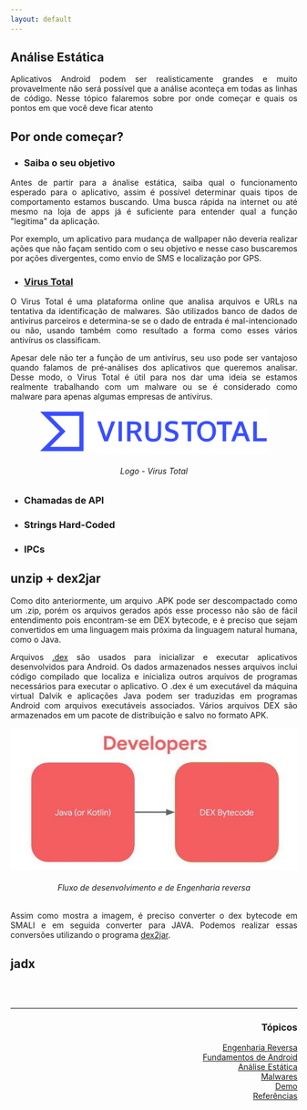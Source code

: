 ```yaml
---
layout: default
---
```


## Análise Estática
<p align="justify">Aplicativos Android podem ser realisticamente grandes e muito provavelmente não será possível que a análise aconteça em todas as linhas de código. Nesse tópico falaremos sobre por onde começar e quais os pontos em que você deve ficar atento</p>

<h2>Por onde começar?</h2>

- <h3>Saiba o seu objetivo</h3>
<p align="justify">Antes de partir para a ánalise estática, saiba qual o funcionamento esperado para o aplicativo, assim é possível determinar quais tipos de comportamento estamos buscando. Uma busca rápida na internet ou até mesmo na loja de apps já é suficiente para entender qual a função "legitima" da aplicação.</p> 
<p align="justify">Por exemplo, um aplicativo para mudança de wallpaper não deveria realizar ações que não façam sentido com o seu objetivo e nesse caso buscaremos por ações divergentes, como envio de SMS e localização por GPS.</p>

- <h3><a href="https://www.virustotal.com/gui/home/upload">Virus Total</a></h3>
<p align="justify">O Virus Total é uma plataforma online que analisa arquivos e URLs na tentativa da identificação de malwares. São utilizados banco de dados de antivirus parceiros e determina-se se o dado de entrada é mal-intencionado ou não, usando também como resultado a forma como esses vários antivírus os classificam.</p>
<p align="justify">Apesar dele não ter a função de um antivírus, seu uso pode ser vantajoso quando falamos de pré-análises dos aplicativos que queremos analisar. Desse modo, o Virus Total é útil para nos dar uma ideia se estamos realmente trabalhando com um malware ou se é considerado como malware para apenas algumas empresas de antivírus.</p>

<p style="text-align:center;"><img src="./images/virustotal.png" width="400"></p>
<h6 align="center">Logo - Virus Total</h6>

- <h3>Chamadas de API</h3>
<p align="justify"></p>

- <h3>Strings Hard-Coded</h3>
<p align="justify"></p>

- <h3>IPCs</h3>
<p align="justify"></p>

<h2>unzip + dex2jar</h2>
<p align="justify">Como dito anteriormente, um arquivo .APK pode ser descompactado como um .zip, porém os arquivos gerados após esse processo não são de fácil entendimento pois encontram-se em DEX bytecode, e é preciso que sejam convertidos em uma linguagem mais próxima da linguagem natural humana, como o Java.</p>

<p align="justify">Arquivos <a href="https://www.ti-enxame.com/pt/android/quais-sao-os-arquivos-.dex-no-android/939829692/">.dex</a> são usados para inicializar e executar aplicativos desenvolvidos para Android. Os dados armazenados nesses arquivos inclui código compilado que localiza e inicializa outros arquivos de programas necessários para executar o aplicativo. O .dex é um executável da máquina virtual Dalvik e aplicações Java podem ser traduzidas em programas Android com arquivos executáveis associados. Vários arquivos DEX são armazenados em um pacote de distribuição e salvo no formato APK.</p>

<p style="text-align:center;"><img src="./images/flow.jpg"></p>
<h6 align="center">Fluxo de desenvolvimento e de Engenharia reversa</h6>

<p align="justify">Assim como mostra a imagem, é preciso converter o dex bytecode em SMALI e em seguida converter para JAVA. Podemos realizar essas conversões utilizando o programa <a href="https://tools.kali.org/reverse-engineering/dex2jar">dex2jar</a>.</p>

<h2>jadx</h2>
<p align="justify"></p>

<br><br>
<hr />
<h3 align="right">Tópicos</h3>
<ul align="right">
<a href="https://darknenblack.github.io/RevEng-Android/">Engenharia Reversa</a><br>
<a href="https://darknenblack.github.io/RevEng-Android/fundamentos.html">Fundamentos de Android</a><br>
<a href="https://darknenblack.github.io/RevEng-Android/estatica.html">Análise Estática</a><br>
<a href="https://darknenblack.github.io/RevEng-Android/malware.html">Malwares</a><br>
<a href="https://darknenblack.github.io/RevEng-Android/demo.html">Demo</a><br>
<a href="https://darknenblack.github.io/RevEng-Android/ref.html">Referências</a><br>
</ul>



